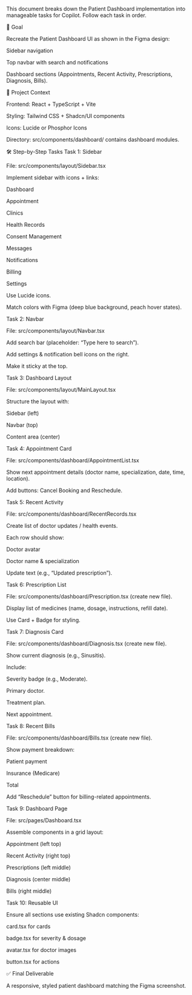 This document breaks down the Patient Dashboard implementation into manageable tasks for Copilot. Follow each task in order.

🎯 Goal

Recreate the Patient Dashboard UI as shown in the Figma design:

Sidebar navigation

Top navbar with search and notifications

Dashboard sections (Appointments, Recent Activity, Prescriptions, Diagnosis, Bills).

📂 Project Context

Frontend: React + TypeScript + Vite

Styling: Tailwind CSS + Shadcn/UI components

Icons: Lucide or Phosphor Icons

Directory: src/components/dashboard/ contains dashboard modules.

🛠️ Step-by-Step Tasks
Task 1: Sidebar

File: src/components/layout/Sidebar.tsx

Implement sidebar with icons + links:

Dashboard

Appointment

Clinics

Health Records

Consent Management

Messages

Notifications

Billing

Settings

Use Lucide icons.

Match colors with Figma (deep blue background, peach hover states).

Task 2: Navbar

File: src/components/layout/Navbar.tsx

Add search bar (placeholder: “Type here to search”).

Add settings & notification bell icons on the right.

Make it sticky at the top.

Task 3: Dashboard Layout

File: src/components/layout/MainLayout.tsx

Structure the layout with:

Sidebar (left)

Navbar (top)

Content area (center)

Task 4: Appointment Card

File: src/components/dashboard/AppointmentList.tsx

Show next appointment details (doctor name, specialization, date, time, location).

Add buttons: Cancel Booking and Reschedule.

Task 5: Recent Activity

File: src/components/dashboard/RecentRecords.tsx

Create list of doctor updates / health events.

Each row should show:

Doctor avatar

Doctor name & specialization

Update text (e.g., “Updated prescription”).

Task 6: Prescription List

File: src/components/dashboard/Prescription.tsx (create new file).

Display list of medicines (name, dosage, instructions, refill date).

Use Card + Badge for styling.

Task 7: Diagnosis Card

File: src/components/dashboard/Diagnosis.tsx (create new file).

Show current diagnosis (e.g., Sinusitis).

Include:

Severity badge (e.g., Moderate).

Primary doctor.

Treatment plan.

Next appointment.

Task 8: Recent Bills

File: src/components/dashboard/Bills.tsx (create new file).

Show payment breakdown:

Patient payment

Insurance (Medicare)

Total

Add “Reschedule” button for billing-related appointments.

Task 9: Dashboard Page

File: src/pages/Dashboard.tsx

Assemble components in a grid layout:

Appointment (left top)

Recent Activity (right top)

Prescriptions (left middle)

Diagnosis (center middle)

Bills (right middle)

Task 10: Reusable UI

Ensure all sections use existing Shadcn components:

card.tsx for cards

badge.tsx for severity & dosage

avatar.tsx for doctor images

button.tsx for actions

✅ Final Deliverable

A responsive, styled patient dashboard matching the Figma screenshot.